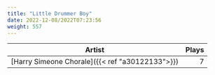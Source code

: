```yaml
---
title: "Little Drummer Boy"
date: 2022-12-08/2022T07:23:56
weight: 557
---
```




 Artist | Plays 
----- | -----:
[Harry Simeone Chorale]({{< ref "a30122133">}}) | 7
